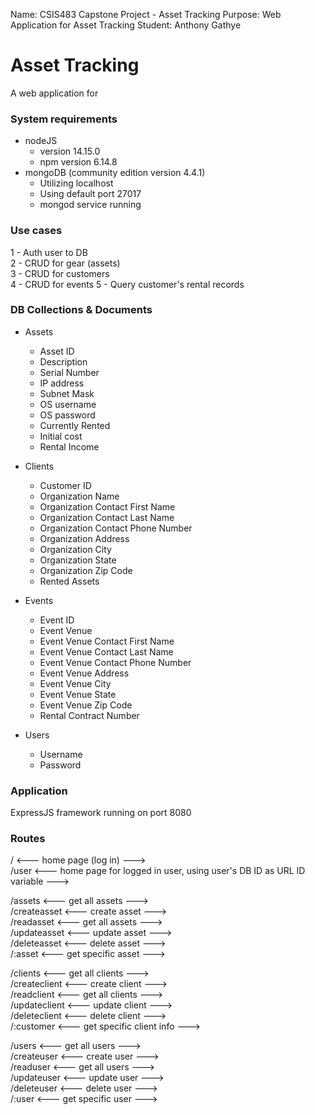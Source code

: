 Name: CSIS483 Capstone Project - Asset Tracking
Purpose: Web Application for Asset Tracking
Student: Anthony Gathye

# Asset Tracking
A web application for
### System requirements
+ nodeJS
	- version 14.15.0
	- npm version 6.14.8
+ mongoDB (community edition version 4.4.1)
	- Utilizing localhost
	- Using default port 27017
	- mongod service running

### Use cases
1 - Auth user to DB  
2 - CRUD for gear (assets)  
3 - CRUD for customers  
4 - CRUD for events
5 - Query customer's rental records

### DB Collections & Documents
+ Assets    
	- Asset ID
	- Description
	- Serial Number
	- IP address
	- Subnet Mask
	- OS username
	- OS password
	- Currently Rented
	- Initial cost
	- Rental Income
+ Clients
	- Customer ID
	- Organization Name
	- Organization Contact First Name
	- Organization Contact Last Name
	- Organization Contact Phone Number
	- Organization Address
	- Organization City
	- Organization State
	- Organization Zip Code
	- Rented Assets

+ Events
	- Event ID
	- Event Venue
	- Event Venue Contact First Name
	- Event Venue Contact Last Name
	- Event Venue Contact Phone Number
	- Event Venue Address
	- Event Venue City
	- Event Venue State
	- Event Venue Zip Code
	- Rental Contract Number

+ Users
	- Username
	- Password

### Application
ExpressJS framework running on port 8080  

### Routes
/ <--- home page (log in) --->  
/user <--- home page for logged in user, using user's DB ID as URL ID variable --->  

/assets <--- get all assets --->  
/createasset <--- create asset --->  
/readasset <--- get all assets --->  
/updateasset <--- update asset --->  
/deleteasset <--- delete asset --->  
/:asset <--- get specific asset --->  

/clients <--- get all clients --->  
/createclient <--- create client --->  
/readclient <--- get all clients --->  
/updateclient <--- update client --->  
/deleteclient <--- delete client --->  
/:customer <--- get specific client info --->   

/users <--- get all users --->  
/createuser <--- create user --->  
/readuser <--- get all users --->  
/updateuser <--- update user --->  
/deleteuser <--- delete user --->  
/:user <--- get specific user --->  

